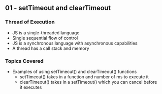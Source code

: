 ## 01 - setTimeout and clearTimeout

### Thread of Execution

- JS is a single-threaded language
- Single sequential flow of control
- JS is a synchronous language with asynchronous capabilities
- A thread has a call stack and memory

### Topics Covered

- Examples of using setTimeout() and clearTimeout() functions
  - setTimeout() takes in a function and number of ms to execute it
  - clearTimeout() takes in a setTimeout() which you can cancel before it executes
